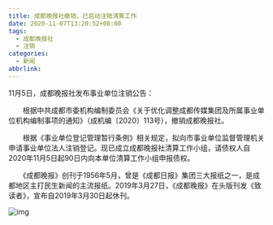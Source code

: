 ```yaml
---
title: 成都晚报社撤销，已启动注销清算工作
date: 2020-11-07T13:20:52+08:00
tags:
  - 成都晚报社
  - 注销
categories:
  - 新闻
abbrlink:
---
```


11月5日，成都晚报社发布事业单位注销公告：

　　根据中共成都市委机构编制委员会《关于优化调整成都传媒集团及所属事业单位机构编制事项的通知》（成机编〔2020〕113号），撤销成都晚报社。

　　根据《事业单位登记管理暂行条例》相关规定，拟向市事业单位监督管理机关申请事业单位法人注销登记。现已成立成都晚报社清算工作小组，请债权人自2020年11月5日起90日内向本单位清算工作小组申报债权。

　　《成都晚报》创刊于1956年5月，曾是《成都日报》集团三大报纸之一，是成都地区主打民生新闻的主流报纸。2019年3月27日，《成都晚报》在头版刊发《致读者》，宣布自2019年3月30日起休刊。

![img](https://cdn.jsdelivr.net/gh/yakeing/Documentation@main/Hexo/images/0552-kcpxnwv5316088.jpg)